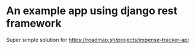 # An example app using django rest framework

Super simple solution for https://roadmap.sh/projects/expense-tracker-api
